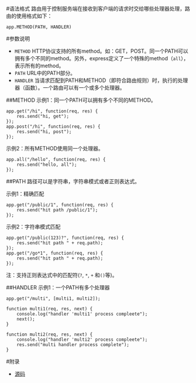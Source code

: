#语法格式
路由用于控制服务端在接收到客户端的请求时交给哪些处理器处理，路由的使用格式如下：
```node
app.METHOD(PATH, HANDLER)
```

#参数说明
* `METHOD` HTTP协议支持的所有method。如：GET，POST。同一个PATH可以拥有多个不同的method。另外，express定义了一个特殊的method（`all`），表示所有的method。
* `PATH` URL中的PATH部分。
* `HANDLER` 当请求匹配到PATH和METHOD（即符合路由规则）时，执行的处理器（函数）。一个路由可以有一个或多个处理器。

##METHOD
示例1：同一个PATH可以拥有多个不同的METHOD。
```node
app.get("/hi", function(req, res) {
    res.send("hi, get");
});
app.post("/hi", function(req, res) {
    res.send("hi, post");
});
```

示例2：所有METHOD使用同一个处理器。
```node
app.all("/hello", function(req, res) {
    res.send("hello, all");
});
```

##PATH
路径可以是字符串，字符串模式或者正则表达式。

示例1：精确匹配
```node
app.get("/public/1", function(req, res) {
    res.send("hit path /public/1");
});
```

示例2：字符串模式匹配
```node
app.get("/public(123)?", function(req, res) {
    res.send("hit path " + req.path);
});
app.get("/go*1", function(req, res) {
    res.send("hit path " + req.path);
});
```
注：支持正则表达式中的匹配符(`?`, `*`, `+` 和`()`等)。

##HANDLER
示例1：一个PATH有多个处理器
```node
app.get("/multi", [multi1, multi2]);

function multi1(req, res, next) {
    console.log("handler 'multi1' process compleete");
    next();
}

function multi2(req, res, next) {
    console.log("handler 'multi2' process compleete");
    res.send("multi handler process complete");
}
```

#附录
* [源码](router.js)
